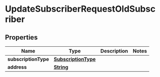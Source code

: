 

# UpdateSubscriberRequestOldSubscriber


## Properties

| Name | Type | Description | Notes |
|------------ | ------------- | ------------- | -------------|
|**subscriptionType** | [**SubscriptionType**](SubscriptionType.md) |  |  |
|**address** | [**String**](String.md) |  |  |



